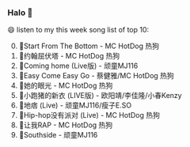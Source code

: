 

### Halo 👋

😄 listen to my this week song list of top 10:

0. 🌈Start From The Bottom - MC HotDog 热狗
1. 🌈约翰屈伏塔 - MC HotDog 热狗
2. 🌈Coming home (Live版) - 顽童MJ116
3. 🌈Easy Come Easy Go - 蔡健雅/MC HotDog 热狗
4. 🌈她的眼光 - MC HotDog 热狗
5. 🌈小跑猪的新衣 (LIVE版) - 欧阳靖/李佳隆/小春Kenzy
6. 🌈地痞 (Live) - 顽童MJ116/瘦子E.SO
7. 🌈Hip-hop没有派对 (Live) - MC HotDog 热狗
8. 🌈让我RAP - MC HotDog 热狗
9. 🌈Southside - 顽童MJ116

